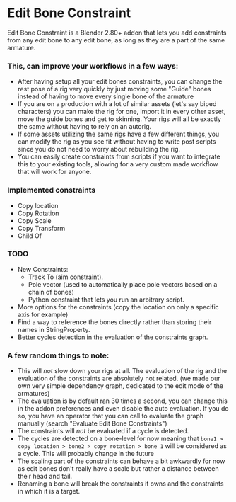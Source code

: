 # Edit Bone Constraint
Edit Bone Constraint is a Blender 2.80+ addon that lets you add constraints from any edit bone to any edit bone, as long as they are a part of the same armature.

### This, can improve your workflows in a few ways:
- After having setup all your edit bones constraints, you can change the rest pose of a rig very quickly by just moving some "Guide" bones instead of having to move every single bone of the armature
- If you are on a production with a lot of similar assets (let's say biped characters) you can make the rig for one, import it in every other asset, move the guide bones and get to skinning. Your rigs will all be exactly the same without having to rely on an autorig.
- If some assets utilizing the same rigs have a few different things, you can modify the rig as you see fit without having to write post scripts since you do not need to worry about rebuilding the rig.
- You can easily create constraints from scripts if you want to integrate this to your existing tools, allowing for a very custom made workflow that will work for anyone.

### Implemented constraints
- Copy location
- Copy Rotation
- Copy Scale
- Copy Transform
- Child Of

### TODO
- New Constraints:
  - Track To (aim constraint).
  - Pole vector (used to automatically place pole vectors based on a chain of bones)
  - Python constraint that lets you run an arbitrary script.
- More options for the constraints (copy the location on only a specific axis for example)
- Find a way to reference the bones directly rather than storing their names in StringProperty.
- Better cycles detection in the evaluation of the constraints graph.

### A few random things to note:
- This will _not_ slow down your rigs at all. The evaluation of the rig and the evaluation of the constraints are absolutely not related. (we made our own very simple dependency graph, dedicated to the edit mode of the armatures)
- The evaluation is by default ran 30 times a second, you can change this in the addon preferences and even disable the auto evaluation. If you do so, you have an operator that you can call to evaluate the graph manually (search "Evaluate Edit Bone Constraints")
- The constraints will _not_ be evaluated if a cycle is detected.
- The cycles are detected on a bone-level for now meaning that `bone1 > copy location > bone2 > copy rotation > bone 1` will be considered as a cycle. This will probably change in the future
- The scaling part of the constraints can behave a bit awkwardly for now as edit bones don't really have a scale but rather a distance between their head and tail.
- Renaming a bone will break the constraints it owns and the constraints in which it is a target.
